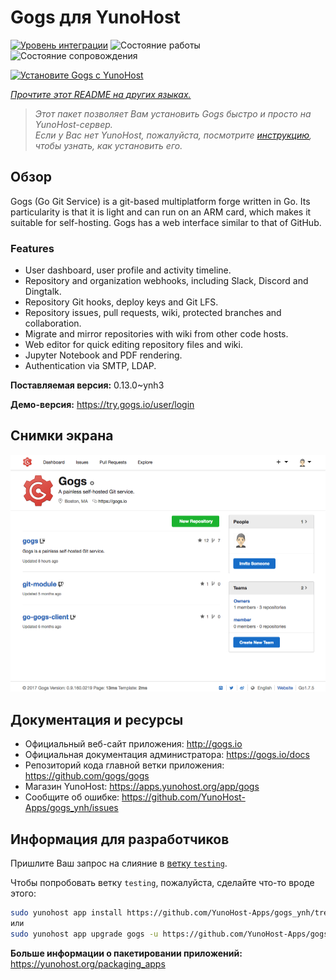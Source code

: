 <!--
Важно: этот README был автоматически сгенерирован <https://github.com/YunoHost/apps/tree/master/tools/readme_generator>
Он НЕ ДОЛЖЕН редактироваться вручную.
-->

# Gogs для YunoHost

[![Уровень интеграции](https://apps.yunohost.org/badge/integration/gogs)](https://ci-apps.yunohost.org/ci/apps/gogs/)
![Состояние работы](https://apps.yunohost.org/badge/state/gogs)
![Состояние сопровождения](https://apps.yunohost.org/badge/maintained/gogs)

[![Установите Gogs с YunoHost](https://install-app.yunohost.org/install-with-yunohost.svg)](https://install-app.yunohost.org/?app=gogs)

*[Прочтите этот README на других языках.](./ALL_README.md)*

> *Этот пакет позволяет Вам установить Gogs быстро и просто на YunoHost-сервер.*  
> *Если у Вас нет YunoHost, пожалуйста, посмотрите [инструкцию](https://yunohost.org/install), чтобы узнать, как установить его.*

## Обзор

Gogs (Go Git Service) is a git-based multiplatform forge written in Go. Its particularity is that it is light and can run on an ARM card, which makes it suitable for self-hosting. Gogs has a web interface similar to that of GitHub.

### Features

- User dashboard, user profile and activity timeline.
- Repository and organization webhooks, including Slack, Discord and Dingtalk.
- Repository Git hooks, deploy keys and Git LFS.
- Repository issues, pull requests, wiki, protected branches and collaboration.
- Migrate and mirror repositories with wiki from other code hosts.
- Web editor for quick editing repository files and wiki.
- Jupyter Notebook and PDF rendering.
- Authentication via SMTP, LDAP.


**Поставляемая версия:** 0.13.0~ynh3

**Демо-версия:** <https://try.gogs.io/user/login>

## Снимки экрана

![Снимок экрана Gogs](./doc/screenshots/screenshot.png)

## Документация и ресурсы

- Официальный веб-сайт приложения: <http://gogs.io>
- Официальная документация администратора: <https://gogs.io/docs>
- Репозиторий кода главной ветки приложения: <https://github.com/gogs/gogs>
- Магазин YunoHost: <https://apps.yunohost.org/app/gogs>
- Сообщите об ошибке: <https://github.com/YunoHost-Apps/gogs_ynh/issues>

## Информация для разработчиков

Пришлите Ваш запрос на слияние в [ветку `testing`](https://github.com/YunoHost-Apps/gogs_ynh/tree/testing).

Чтобы попробовать ветку `testing`, пожалуйста, сделайте что-то вроде этого:

```bash
sudo yunohost app install https://github.com/YunoHost-Apps/gogs_ynh/tree/testing --debug
или
sudo yunohost app upgrade gogs -u https://github.com/YunoHost-Apps/gogs_ynh/tree/testing --debug
```

**Больше информации о пакетировании приложений:** <https://yunohost.org/packaging_apps>
